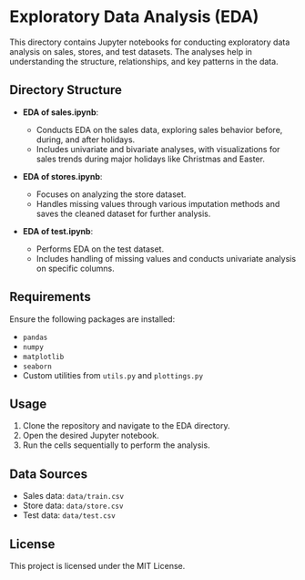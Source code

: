 # Exploratory Data Analysis (EDA)

This directory contains Jupyter notebooks for conducting exploratory data analysis on sales, stores, and test datasets. The analyses help in understanding the structure, relationships, and key patterns in the data.

## Directory Structure

- **EDA of sales.ipynb**: 
  - Conducts EDA on the sales data, exploring sales behavior before, during, and after holidays.
  - Includes univariate and bivariate analyses, with visualizations for sales trends during major holidays like Christmas and Easter.

- **EDA of stores.ipynb**: 
  - Focuses on analyzing the store dataset.
  - Handles missing values through various imputation methods and saves the cleaned dataset for further analysis.

- **EDA of test.ipynb**: 
  - Performs EDA on the test dataset.
  - Includes handling of missing values and conducts univariate analysis on specific columns.

## Requirements

Ensure the following packages are installed:

- `pandas`
- `numpy`
- `matplotlib`
- `seaborn`
- Custom utilities from `utils.py` and `plottings.py`

## Usage

1. Clone the repository and navigate to the EDA directory.
2. Open the desired Jupyter notebook.
3. Run the cells sequentially to perform the analysis.

## Data Sources

- Sales data: `data/train.csv`
- Store data: `data/store.csv`
- Test data: `data/test.csv`

## License

This project is licensed under the MIT License.
